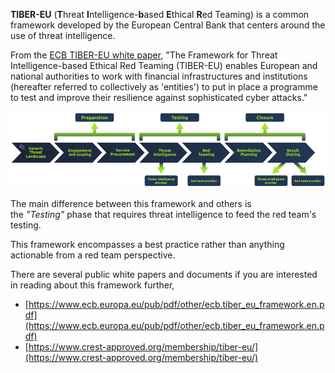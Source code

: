 **TIBER-EU** (**T**hreat **I**ntelligence-**b**ased **E**thical **R**ed Teaming) is a common framework developed by the European Central Bank that centers around the use of threat intelligence.

From the [ECB TIBER-EU white paper](https://www.ecb.europa.eu/pub/pdf/other/ecb.tiber_eu_framework.en.pdf), "The Framework for Threat Intelligence-based Ethical Red Teaming (TIBER-EU) enables European and national authorities to work with financial infrastructures and institutions (hereafter referred to collectively as 'entities') to put in place a programme to test and improve their resilience against sophisticated cyber attacks."

![](./img/Pasted%20image%2020240123221120.png)

The main difference between this framework and others is the _"Testing"_ phase that requires threat intelligence to feed the red team's testing.

This framework encompasses a best practice rather than anything actionable from a red team perspective.

There are several public white papers and documents if you are interested in reading about this framework further,

- [](https://www.ecb.europa.eu/pub/pdf/other/ecb.tiber_eu_framework.en.pdf)[https://www.ecb.europa.eu/pub/pdf/other/ecb.tiber_eu_framework.en.pdf](https://www.ecb.europa.eu/pub/pdf/other/ecb.tiber_eu_framework.en.pdf)
- [https://www.crest-approved.org/membership/tiber-eu/](https://www.crest-approved.org/membership/tiber-eu/)
